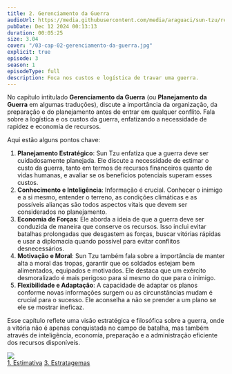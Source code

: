 ```yaml
---
title: 2. Gerenciamento da Guerra
audioUrl: https://media.githubusercontent.com/media/araguaci/sun-tzu/refs/heads/main/public/audio/03-cap-02-gerenciamento-da-guerra.mp3
pubDate: Dec 12 2024 00:13:13
duration: 00:05:25
size: 3.04
cover: "/03-cap-02-gerenciamento-da-guerra.jpg"
explicit: true
episode: 3
season: 1
episodeType: full
description: Foca nos custos e logística de travar uma guerra.
---
```


No capítulo intitulado **Gerenciamento da Guerra** (ou **Planejamento da Guerra** em algumas traduções), discute a importância da organização, da preparação e do planejamento antes de entrar em qualquer conflito. Fala sobre a logística e os custos da guerra, enfatizando a necessidade de rapidez e economia de recursos.

Aqui estão alguns pontos chave:

1. **Planejamento Estratégico**: Sun Tzu enfatiza que a guerra deve ser cuidadosamente planejada. Ele discute a necessidade de estimar o custo da guerra, tanto em termos de recursos financeiros quanto de vidas humanas, e avaliar se os benefícios potenciais superam esses custos.
2. **Conhecimento e Inteligência**: Informação é crucial. Conhecer o inimigo e a si mesmo, entender o terreno, as condições climáticas e as possíveis alianças são todos aspectos vitais que devem ser considerados no planejamento.
3. **Economia de Forças**: Ele aborda a ideia de que a guerra deve ser conduzida de maneira que conserve os recursos. Isso inclui evitar batalhas prolongadas que desgastem as forças, buscar vitórias rápidas e usar a diplomacia quando possível para evitar conflitos desnecessários.
4. **Motivação e Moral**: Sun Tzu também fala sobre a importância de manter alta a moral das tropas, garantir que os soldados estejam bem alimentados, equipados e motivados. Ele destaca que um exército desmoralizado é mais perigoso para si mesmo do que para o inimigo.
5. **Flexibilidade e Adaptação**: A capacidade de adaptar os planos conforme novas informações surgem ou as circunstâncias mudam é crucial para o sucesso. Ele aconselha a não se prender a um plano se ele se mostrar ineficaz.

Esse capítulo reflete uma visão estratégica e filosófica sobre a guerra, onde a vitória não é apenas conquistada no campo de batalha, mas também através de inteligência, economia, preparação e a administração eficiente dos recursos disponíveis.

<img src="/03-cap-02-gerenciamento-da-guerra.jpg"/>

<div class="text-center mt-16">
  <a class="btn btn-accent mt-9" href="/episode/post02">1. Estimativa</a>
  <a class="btn btn-accent mt-9" href="/episode/post04">3. Estratagemas</a>
</div>